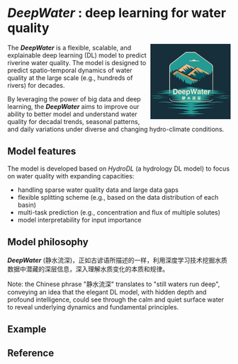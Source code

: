 # *DeepWater* : deep learning for water quality 
<img src="logo/DeepWater_logo2.png" alt="Logo" align="right" height="170" />

The ***DeepWater*** is a flexible, scalable, and explainable deep learning (DL) model to predict riverine water quality. The model is designed to predict spatio-temporal dynamics of water quality at the large scale (e.g., hundreds of rivers) for decades. 

By leveraging the power of big data and deep learning, the ***DeepWater*** aims to improve our ability to better model and understand water quality for decadal trends, seasonal patterns, and daily variations under diverse and changing hydro-climate conditions. 


## Model features
The model is developed based on *HydroDL* (a hydrology DL model) to focus on water quality with expanding capacities: 
* handling sparse water quality data and large data gaps
* flexible splitting scheme (e.g., based on the data distribution of each basin)
* multi-task prediction (e.g., concentration and flux of multiple solutes)
* model interpretability for input importance

## Model philosophy
***DeepWater*** (静水流深)，正如古谚语所描述的一样，利用深度学习技术挖掘水质数据中潜藏的深层信息，深入理解水质变化的本质和规律。

Note: the Chinese phrase "静水流深" translates to "still waters run deep", conveying an idea that the elegant DL model, with hidden depth and profound intelligence, could see through the calm and quiet surface water to reveal underlying dynamics and fundamental principles.


## Example

## Reference
